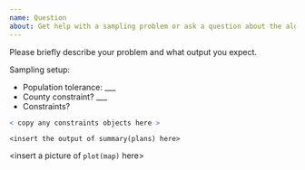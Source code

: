```yaml
---
name: Question
about: Get help with a sampling problem or ask a question about the algorithms
---
```


Please briefly describe your problem and what output you expect. 

Sampling setup:

- Population tolerance: ___
- County constraint? ___
- Constraints? 
```r
< copy any constraints objects here >
```

```
<insert the output of summary(plans) here>
```

<insert a picture of `plot(map)` here>
